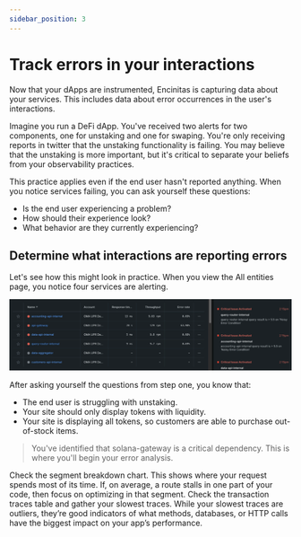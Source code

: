 ```yaml
---
sidebar_position: 3
--- 
```


# Track errors in your interactions

Now that your dApps are instrumented, Encinitas is capturing data about your services. This includes data about error occurrences in the user's interactions.

Imagine you run a DeFi dApp. You've received two alerts for two components, one for unstaking and one for swaping. You're only receiving reports in twitter that the unstaking functionality is failing. You may believe that the unstaking is more important, but it's critical to separate your beliefs from your observability practices.

This practice applies even if the end user hasn't reported anything. When you notice services failing, you can ask yourself these questions:

- Is the end user experiencing a problem?
- How should their experience look?
- What behavior are they currently experiencing?

## Determine what interactions are reporting errors

Let's see how this might look in practice. When you view the All entities page, you notice four services are alerting.

![errors](./img/errors.png)

After asking yourself the questions from step one, you know that:

- The end user is struggling with unstaking.
- Your site should only display tokens with liquidity.
- Your site is displaying all tokens, so customers are able to purchase out-of-stock items.
> You've identified that solana-gateway is a critical dependency. This is where you'll begin your error analysis.

Check the segment breakdown chart. This shows where your request spends most of its time. If, on average, a route stalls in one part of your code, then focus on optimizing in that segment.
Check the transaction traces table and gather your slowest traces. While your slowest traces are outliers, they’re good indicators of what methods, databases, or HTTP calls have the biggest impact on your app’s performance.

